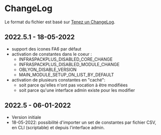 # ChangeLog
Le format du fichier est basé sur [Tenez un ChangeLog](http://keepachangelog.com/fr/1.0.0/).

## 2022.5.1 - 18-05-2022
- support des icones FA6 par défaut
- activation de constantes dans le coeur :
  - INFRASPACKPLUS_DISABLED_CORE_CHANGE
  - INFRASPACKPLUS_DISABLED_MODULE_CHANGE
  - OBLYON_DISABLE_VERSION
  - MAIN_MODULE_SETUP_ON_LIST_BY_DEFAULT
- activation de plusieurs constantes en "caché":
  - soit parce qu'elles n'ont pas vocation à être modifiées
  - soit parce qu'une interface admin existe pour les modifier
## 2022.5 - 06-01-2022
- Version initiale
- 18-05-2022: possibilité d'importer un set de constantes par fichier CSV, en CLI (scriptable) et depuis l'interface admin.
